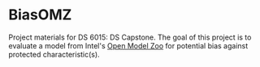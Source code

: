# BiasOMZ
Project materials for DS 6015: DS Capstone. The goal of this project is to evaluate a model from Intel's [Open Model Zoo](https://github.com/openvinotoolkit/open_model_zoo/tree/master) for potential bias against protected characteristic(s). 
